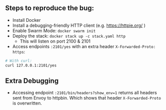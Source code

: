 ## Steps to reproduce the bug:

* Install Docker
* Install a debugging-friendly HTTP client (e.g. https://httpie.org/ )
* Enable Swarm Mode: `docker swarm init`
* Deploy the stack: `docker stack up -c stack.yaml http`
  - This will listen on port 2100 & 2101
* Access endpoints `:2101/yes` with an extra header
    `X-Forwarded-Proto: https`:

```sh
# With curl:
curl 127.0.0.1:2101/yes
```

## Extra Debugging

* Accessing endpoint `:2101/bin/headers?show_env=1` returns all
    headers sent from Envoy to httpbin. Which shows that
    header `X-Forwarded-Proto` is overwritten.
